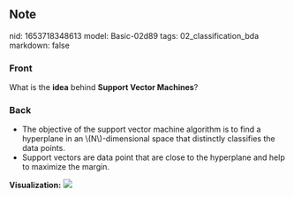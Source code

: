 ## Note
nid: 1653718348613
model: Basic-02d89
tags: 02_classification_bda
markdown: false

### Front
What is the <b>idea</b> behind <b>Support Vector Machines</b>?

### Back
<ul>
  <li>The objective of the support vector machine algorithm is to
  find a hyperplane in an \(N\)-dimensional space that distinctly
  classifies the data points.
  <li>Support vectors are data point that are close to the
  hyperplane and help to maximize the margin.
</ul><b>Visualization:</b> <img src= 
"paste-97f25623fc631d43ad350d76f2d7940f797ed29d.jpg">
